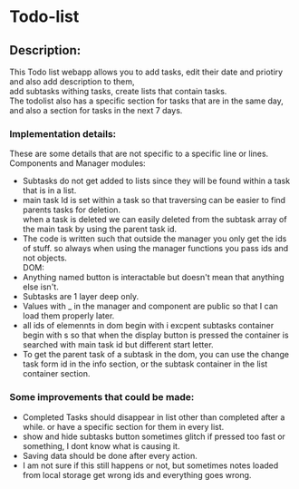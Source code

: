# Todo-list
## Description:
This Todo list webapp allows you to add tasks, edit their date and priotiry and also add description to them, <br>
add subtasks withing tasks, create lists that contain tasks.<br>
The todolist also has a specific section for tasks that are in the same day, and also a section for tasks in the next 7 days.<br>

### Implementation details:
These are some details that are not specific to a specific line or lines.<br>
Components and Manager modules: 
- Subtasks do not get added to lists since they will be found within a task that is in a list.<br>
- main task Id is set within a task so that traversing can be easier to find parents tasks for deletion.<br>
when a task is deleted we can easily deleted from the subtask array of the main task by using the parent task id.<br>
- The code is written such that outside the manager you only get the ids of stuff. so always when using the manager functions you pass ids and not objects.<br>
DOM:<br>
- Anything named button is interactable but doesn't mean that anything else isn't.<br>
- Subtasks are 1 layer deep only.<br>
- Values with _ in the manager and component are public so that I can load them properly later.<br>
- all ids of elemennts in dom begin with i excpent subtasks container begin with s so that  when the display button is pressed the container is searched with main task id but different start letter.<br>
- To get the parent task of a subtask in the dom,  you can use the change task form id in the info section, or the subtask container in the list container section.<br>
### Some improvements that could be made:
- Completed Tasks should disappear in list other than completed after a while. or have a specific section for them in every list.<br>
- show and hide subtasks button sometimes glitch if pressed too fast or something, I dont know what is causing it.<br>
- Saving data should be done after every action.<br>
- I am not sure if this still happens or not, but sometimes notes loaded from local storage get wrong ids and everything goes wrong.<br>


